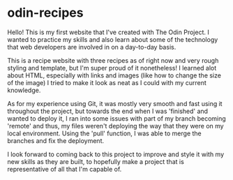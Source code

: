 # odin-recipes
Hello! This is my first website that I've created with The Odin Project. I wanted to practice my skills and also learn about some of the technology that web developers are involved in on a day-to-day basis. 

This is a recipe website with three recipes as of right now and very rough styling and template, but I'm super proud of it nonetheless! I learned alot about HTML, especially with links and images (like how to change the size of the image) I tried to make it look as neat as I could with my current knowledge. 

As for my experience using Git, it was mostly very smooth and fast using it throughout the project, but towards the end when I was 'finished' and wanted to deploy it, I ran into some issues with part of my branch becoming 'remote' and thus, my files weren't deploying the way that they were on my local environment. Using the 'pull' function, I was able to merge the branches and fix the deployment. 

I look forward to coming back to this project to improve and style it with my new skills as they are built, to hopefully make a project that is representative of all that I'm capable of.